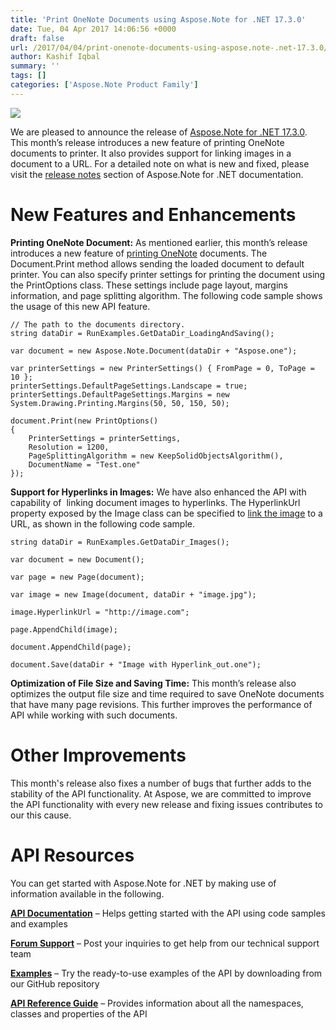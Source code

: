 ```yaml
---
title: 'Print OneNote Documents using Aspose.Note for .NET 17.3.0'
date: Tue, 04 Apr 2017 14:06:56 +0000
draft: false
url: /2017/04/04/print-onenote-documents-using-aspose.note-.net-17.3.0/
author: Kashif Iqbal
summary: ''
tags: []
categories: ['Aspose.Note Product Family']
---
```


[![][1]](https://www.aspose.com/products/note/net)

We are pleased to announce the release of [Aspose.Note for .NET 17.3.0][2]. This month’s release introduces a new feature of printing OneNote documents to printer. It also provides support for linking images in a document to a URL. For a detailed note on what is new and fixed, please visit the [release notes][3] section of Aspose.Note for .NET documentation.

# New Features and Enhancements

**Printing OneNote Document:** As mentioned earlier, this month’s release introduces a new feature of [printing OneNote][4] documents. The Document.Print method allows sending the loaded document to default printer. You can also specify printer settings for printing the document using the PrintOptions class. These settings include page layout, margins information, and page splitting algorithm. The following code sample shows the usage of this new API feature.

```
// The path to the documents directory.
string dataDir = RunExamples.GetDataDir_LoadingAndSaving();

var document = new Aspose.Note.Document(dataDir + "Aspose.one");

var printerSettings = new PrinterSettings() { FromPage = 0, ToPage = 10 };
printerSettings.DefaultPageSettings.Landscape = true;
printerSettings.DefaultPageSettings.Margins = new System.Drawing.Printing.Margins(50, 50, 150, 50);

document.Print(new PrintOptions()
{
    PrinterSettings = printerSettings,
    Resolution = 1200,
    PageSplittingAlgorithm = new KeepSolidObjectsAlgorithm(),
    DocumentName = "Test.one"
}); 
```

**Support for Hyperlinks in Images:** We have also enhanced the API with capability of  linking document images to hyperlinks. The HyperlinkUrl property exposed by the Image class can be specified to [link the image][5] to a URL, as shown in the following code sample.

```
string dataDir = RunExamples.GetDataDir_Images(); 
            
var document = new Document();

var page = new Page(document);

var image = new Image(document, dataDir + "image.jpg");
            
image.HyperlinkUrl = "http://image.com";
            
page.AppendChild(image);
            
document.AppendChild(page);
            
document.Save(dataDir + "Image with Hyperlink_out.one"); 
```

**Optimization of File Size and Saving Time:** This month’s release also optimizes the output file size and time required to save OneNote documents that have many page revisions. This further improves the performance of API while working with such documents.

# Other Improvements

This month's release also fixes a number of bugs that further adds to the stability of the API functionality. At Aspose, we are committed to improve the API functionality with every new release and fixing issues contributes to our this cause.

# API Resources

You can get started with Aspose.Note for .NET by making use of information available in the following.

**[API Documentation][6]** – Helps getting started with the API using code samples and examples

**[Forum Support][7]** – Post your inquiries to get help from our technical support team

**[Examples][8]** – Try the ready-to-use examples of the API by downloading from our GitHub repository

**[API Reference Guide][9]** – Provides information about all the namespaces, classes and properties of the API




[1]: http://blog.aspose.com/wp-content/uploads/sites/2/2016/11/Aspose.Note-for-.NET_.png
[2]: https://downloads.aspose.com/note/net
[3]: https://docs.aspose.com/display/notenet/Aspose.Note+for+.NET+17.3.0+Release+Notes
[4]: https://docs.aspose.com/display/notenet/Printing+Documents
[5]: https://docs.aspose.com/display/notenet/Working+with+Images#WorkingwithImages-LinkanImagetoHyperlink
[6]: https://docs.aspose.com/display/notenet/Home
[7]: https://forum.aspose.com/c/note
[8]: https://github.com/asposenote/Aspose_Note_NET
[9]: http://www.aspose.com/api/net/note




